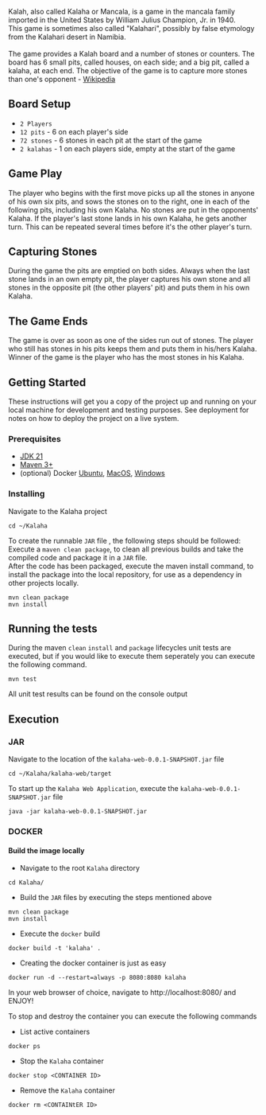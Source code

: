 Kalah, also called Kalaha or Mancala, is a game in the mancala family imported in the United States by William Julius Champion, Jr. in 1940. <br/>This game is sometimes also called "Kalahari", possibly by false etymology from the Kalahari desert in Namibia.<br/><br/>
The game provides a Kalah board and a number of stones or counters. The board has 6 small pits, called houses, on each side; and a big pit, called a kalaha, at each end. The objective of the game is to capture more stones than one's opponent - [Wikipedia](https://www.wikiwand.com/en/Kalah)

## Board Setup

* `2 Players`
* `12 pits` - 6 on each player's side
* `72 stones` - 6 stones in each pit at the start of the game
* `2 kalahas` - 1 on each players side, empty at the start of the game

## Game Play
The player who begins with the first move picks up all the stones in anyone of his own six pits, and sows the stones on to the right, one in each of the following pits, including his own Kalaha. No stones are put in the opponents' Kalaha. If the player's last stone lands in his own Kalaha, he gets another turn. This can be repeated several times before it's the other player's turn.

## Capturing Stones
During the game the pits are emptied on both sides. Always when the last stone lands in an own empty pit, the player captures his own stone and all stones in the opposite pit (the other players' pit) and puts them in his own Kalaha.

## The Game Ends
The game is over as soon as one of the sides run out of stones. The player who still has stones in his pits keeps them and puts them in his/hers Kalaha. Winner of the game is the player who has the most stones in his Kalaha.

## Getting Started

These instructions will get you a copy of the project up and running on your local machine for development and testing purposes. See deployment for notes on how to deploy the project on a live system.

### Prerequisites

- [JDK 21](https://openjdk.org/projects/jdk/21/)
- [Maven 3+](https://maven.apache.org/install.html)
- (optional) Docker [Ubuntu](https://docs.docker.com/install/linux/docker-ce/ubuntu/), [MacOS](https://docs.docker.com/docker-for-mac/install/#install-and-run-docker-for-mac), [Windows](https://docs.docker.com/docker-for-windows/install/)


### Installing
Navigate to the Kalaha project
```
cd ~/Kalaha
```

To create the runnable `JAR` file , the following steps should be followed:<br/>
Execute a `maven clean package`, to clean all previous builds and take the compiled code and package it in a `JAR` file.<br/>
After the code has been packaged, execute the maven install command, to install the package into the local repository, for use as a dependency in other projects locally.

```
mvn clean package
mvn install
```
## Running the tests

During the maven `clean` `install` and `package` lifecycles unit tests are executed, but if you would like to execute them seperately you can execute the following command.

```
mvn test
```
All unit test results can be found on the console output <br/>

## Execution

### JAR

Navigate to the location of the `kalaha-web-0.0.1-SNAPSHOT.jar` file

```
cd ~/Kalaha/kalaha-web/target
```
To start up the `Kalaha Web Application`, execute the `kalaha-web-0.0.1-SNAPSHOT.jar` file
```
java -jar kalaha-web-0.0.1-SNAPSHOT.jar
```

### DOCKER
#### Build the image locally
* Navigate to the root `Kalaha` directory
```
cd Kalaha/
```
* Build the `JAR` files by executing the steps mentioned above 
```
mvn clean package
mvn install
```
* Execute the `docker` build
```
docker build -t 'kalaha' .
```
* Creating the docker container is just as easy
```
docker run -d --restart=always -p 8080:8080 kalaha
  ```
In your web browser of choice, navigate to http://localhost:8080/ and ENJOY!

To stop and destroy the container you can execute the following commands
* List active containers
```
docker ps
```
* Stop the `Kalaha` container 
```
docker stop <CONTAINER ID>
```
* Remove the `Kalaha` container
```
docker rm <CONTAINtER ID>
```